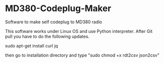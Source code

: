 # MD380-Codeplug-Maker
Software to make self codeplug to MD380 radio

This software works under Linux OS and use Python interpreter.
After Git pull you have to do the following updates.

sudo apt-get install curl jq

then go to installation directory and type "sudo chmod +x rdt2csv json2csv"

  
